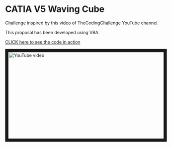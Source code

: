 # CATIA V5 Waving Cube

Challenge inspired by this [video](https://www.youtube.com/watch?v=H81Tdrmz2LA) of TheCodingChallenge YouTube channel.

This proposal has been developed using VBA.

[CLICK here to see the code in action](https://youtu.be/IVVExjg4HzE)

<a href="http://www.youtube.com/watch?feature=player_embedded&v=IVVExjg4HzE
" target="_blank"><img src="http://img.youtube.com/vi/YOUTUBE_VIDEO_ID_HERE/0.jpg" 
alt="YouTube video" width="500" height="280" border="10" /></a>